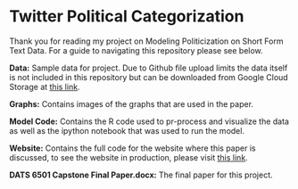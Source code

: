 # Twitter Political Categorization

Thank you for reading my project on Modeling Politicization on Short Form Text Data. For a guide to navigating this repository please see below.


**Data:** Sample data for project. Due to Github file upload limits the data itself is not included in this repository but can be downloaded from Google Cloud Storage at [this link](https://storage.googleapis.com/capstone-data-nto/congress_tweets.csv.zip).  

**Graphs:** Contains images of the graphs that are used in the paper.  

**Model Code:** Contains the R code used to pr-process and visualize the data as well as the ipython notebook that was used to run the model.  

**Website:** Contains the full code for the website where this paper is discussed, to see the website in production, please visit [this link](http://www.nolsen.io/).  

**DATS 6501 Capstone Final Paper.docx:** The final paper for this project.